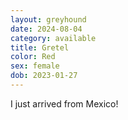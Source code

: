 ```yaml
---
layout: greyhound
date: 2024-08-04
category: available
title: Gretel
color: Red
sex: female
dob: 2023-01-27
---
```

I just arrived from Mexico!
